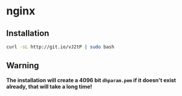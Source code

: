 # nginx

Installation
------------

```bash
curl -sL http://git.io/vJ2tP | sudo bash
```

Warning
-------

**The installation will create a 4096 bit `dhparam.pem` if it doesn't exist already, that will take a long time!**
